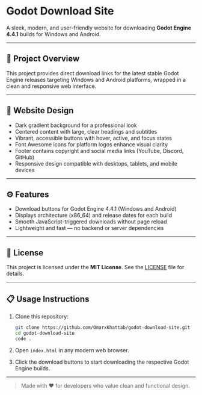# Godot Download Site

A sleek, modern, and user-friendly website for downloading **Godot Engine 4.4.1** builds for Windows and Android.

---

## 🚀 Project Overview

This project provides direct download links for the latest stable Godot Engine releases targeting Windows and Android platforms, wrapped in a clean and responsive web interface.

---

## 🎨 Website Design

- Dark gradient background for a professional look  
- Centered content with large, clear headings and subtitles  
- Vibrant, accessible buttons with hover, active, and focus states  
- Font Awesome icons for platform logos enhance visual clarity  
- Footer contains copyright and social media links (YouTube, Discord, GitHub)  
- Responsive design compatible with desktops, tablets, and mobile devices  

---

## ⚙️ Features

- Download buttons for Godot Engine 4.4.1 (Windows and Android)  
- Displays architecture (x86_64) and release dates for each build  
- Smooth JavaScript-triggered downloads without page reload  
- Lightweight and fast — no backend or server dependencies  

---

## 📄 License

This project is licensed under the **MIT License**. See the [LICENSE](LICENSE) file for details.

---

## 📋 Usage Instructions

1. Clone this repository:
    ```bash
    git clone https://github.com/OmarxKhattab/godot-download-site.git
    cd godot-download-site
    code .
    ```

2. Open `index.html` in any modern web browser.

3. Click the download buttons to start downloading the respective Godot Engine builds.

---

> Made with ❤️ for developers who value clean and functional design.